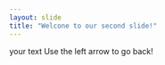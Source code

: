 ```yaml
---
layout: slide
title: "Welcone to our second slide!"
---
```

your text
Use the left arrow to go back!
